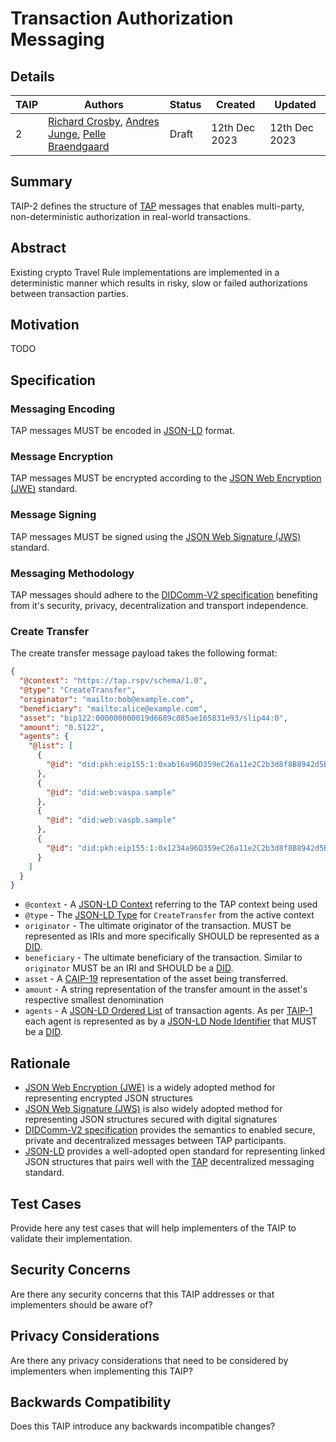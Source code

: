 # Transaction Authorization Messaging

## Details

| TAIP | Authors                                                                                                                                | Status | Created       | Updated       |
| ---- | -------------------------------------------------------------------------------------------------------------------------------------- | ------ | ------------- | ------------- |
| 2    | [Richard Crosby](mailto:richard@notabene.id), [Andres Junge](mailto:andres@notabene.id), [Pelle Braendgaard](mailto:pelle@notabene.id) | Draft  | 12th Dec 2023 | 12th Dec 2023 |

## Summary

TAIP-2 defines the structure of [TAP](https://rspv.tap) messages that enables multi-party, non-deterministic authorization in real-world transactions.

## Abstract

Existing crypto Travel Rule implementations are implemented in a deterministic manner which results in risky, slow or failed authorizations between transaction parties.

## Motivation

TODO

## Specification

### Messaging Encoding

TAP messages MUST be encoded in [JSON-LD](https://json-ld.org/) format.

### Message Encryption

TAP messages MUST be encrypted according to the [JSON Web Encryption (JWE)](https://www.rfc-editor.org/rfc/rfc7516.html) standard.

### Message Signing

TAP messages MUST be signed using the [JSON Web Signature (JWS)](https://www.rfc-editor.org/rfc/rfc7515) standard.

### Messaging Methodology

TAP messages should adhere to the [DIDComm-V2 specification](https://identity.foundation/didcomm-messaging/spec/v2.0/) benefiting from it's security, privacy, decentralization and transport independence.

### Create Transfer

The create transfer message payload takes the following format:

```json
{
  "@context": "https://tap.rspv/schema/1.0",
  "@type": "CreateTransfer",
  "originator": "mailto:bob@example.com",
  "beneficiary": "mailto:alice@example.com",
  "asset": "bip122:000000000019d6689c085ae165831e93/slip44:0",
  "amount": "0.5122",
  "agents": {
    "@list": [
      {
        "@id": "did:pkh:eip155:1:0xab16a96D359eC26a11e2C2b3d8f8B8942d5Bfcdb"
      },
      {
        "@id": "did:web:vaspa.sample"
      },
      {
        "@id": "did:web:vaspb.sample"
      },
      {
        "@id": "did:pkh:eip155:1:0x1234a96D359eC26a11e2C2b3d8f8B8942d5Bfcdb"
      }
    ]
  }
}
```

- `@context` - A [JSON-LD Context](https://www.w3.org/TR/json-ld/#the-context) referring to the TAP context being used
- `@type` - The [JSON-LD Type](https://www.w3.org/TR/json-ld/#specifying-the-type) for `CreateTransfer` from the active context
- `originator` - The ultimate originator of the transaction. MUST be represented as IRIs and more specifically SHOULD be represented as a [DID](https://www.w3.org/TR/did-core/).
- `beneficiary` - The ultimate beneficiary of the transaction. Similar to `originator` MUST be an IRI and SHOULD be a [DID](https://www.w3.org/TR/did-core/).
- `asset` - A [CAIP-19](https://github.com/ChainAgnostic/CAIPs/blob/main/CAIPs/caip-19.md) representation of the asset being transferred.
- `amount` - A string representation of the transfer amount in the asset's respective smallest denomination
- `agents` - A [JSON-LD Ordered List](https://www.w3.org/TR/json-ld/#lists) of transaction agents. As per [TAIP-1](./taip-1.md) each agent is represented as by a [JSON-LD Node Identifier](https://www.w3.org/TR/json-ld/#node-identifiers) that MUST be a [DID](https://www.w3.org/TR/did-core/).

## Rationale

- [JSON Web Encryption (JWE)](https://www.rfc-editor.org/rfc/rfc7516.html) is a widely adopted method for representing encrypted JSON structures
- [JSON Web Signature (JWS)](https://www.rfc-editor.org/rfc/rfc7515) is also widely adopted method for representing JSON structures secured with digital signatures
- [DIDComm-V2 specification](https://identity.foundation/didcomm-messaging/spec/v2.0/) provides the semantics to enabled secure, private and decentralized messages between TAP participants.
- [JSON-LD](https://www.w3.org/TR/json-ld) provides a well-adopted open standard for representing linked JSON structures that pairs well with the [TAP](https://tap.rspv) decentralized messaging standard.

## Test Cases

Provide here any test cases that will help implementers of the TAIP to validate their implementation.

## Security Concerns

Are there any security concerns that this TAIP addresses or that implementers should be aware of?

## Privacy Considerations

Are there any privacy considerations that need to be considered by implementers when implementing this TAIP?

## Backwards Compatibility

Does this TAIP introduce any backwards incompatible changes?
